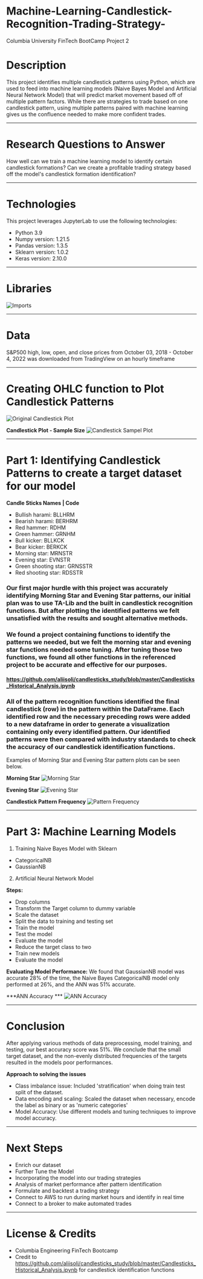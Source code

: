 # Machine-Learning-Candlestick-Recognition-Trading-Strategy-
Columbia University FinTech BootCamp Project 2

# Description

This project identifies multiple candlestick patterns using Python, which are used to feed into machine learning models (Naive Bayes Model and Artificial Neural Network Model) that will predict market movement based off of multiple pattern factors. While there are strategies to trade based on one candlestick pattern, using multiple patterns paired with machine learning gives us the confluence needed to make more confident trades.

---

# Research Questions to Answer
How well can we train a machine learning model to identify certain candlestick formations? Can we create a profitable trading strategy based off the model's candlestick formation identification?

---

# Technologies
This project leverages JupyterLab to use the following technologies:
* Python 3.9 
* Numpy version: 1.21.5
* Pandas version: 1.3.5
* Sklearn version: 1.0.2
* Keras version: 2.10.0 

---

# Libraries

![Imports](Resources/README_images/libraries.png) 

---

# Data
S&P500 high, low, open, and close prices from October 03, 2018 - October 4, 2022 was downloaded from TradingView on an hourly timeframe

---

# Creating OHLC function to Plot Candlestick Patterns

![Original Candlestick Plot](Resources/README_images/Original_Data_Plot.png) 

**Candlestick Plot - Sample Size**
![Candlestick Sampel Plot](Resources/README_images/candlestick_sample.png) 

---

# Part 1: Identifying Candlestick Patterns to create a target dataset for our model 

**Candle Sticks Names | Code**

- Bullish harami: BLLHRM
- Bearish harami: BERHRM
- Red hammer: RDHM
- Green hammer: GRNHM
- Bull kicker: BLLKCK
- Bear kicker: BERKCK
- Morning star: MRNSTR
- Evening star: EVNSTR
- Green shooting star: GRNSSTR
- Red shooting star: RDSSTR

### Our first major hurdle with this project was accurately identifying Morning Star and Evening Star patterns, our initial plan was to use TA-Lib and the built in candlestick recognition functions. But after plotting the identified patterns we felt unsatisfied with the results and sought alternative methods.
### We found a project containing functions to identify the patterns we needed, but we felt the morning star and evening star functions needed some tuning. After tuning those two functions, we found all other functions in the referenced project to be accurate and effective for our purposes.
#### https://github.com/aliisoli/candlesticks_study/blob/master/Candlesticks_Historical_Analysis.ipynb
### All of the pattern recognition functions identified the final candlestick (row) in the pattern within the DataFrame. Each identified row and the necessary preceding rows were added to a new dataframe in order to generate a visualization containing only every identified pattern. Our identified patterns were then compared with industry standards to check the accuracy of our candlestick identification functions.

Examples of Morning Star and Evening Star pattern plots can be seen below.

**Morning Star**
![Morning Star](Resources/README_images/morning_star_example.png)

**Evening Star**
![Evening Star](Resources/README_images/evening_star_example.png)

**Candlestick Pattern Frequency**
![Pattern Frequency](Resources/README_images/candlestick_frequency.png)

---

# Part 3: Machine Learning Models

1. Training Naive Bayes Model with Sklearn
- CategoricalNB
- GaussianNB

2. Artificial Neural Network Model

**Steps:**
- Drop columns
- Transform the Target column to dummy variable
- Scale the dataset
- Split the data to training and testing set
- Train the model
- Test the model
- Evaluate the model
- Reduce the target class to two
- Train new models
- Evaluate the model

**Evaluating Model Performance:**
We found that GaussianNB model was accurate 28% of the time, the Naive Bayes CategoricalNB model only performed at 26%, and the ANN was 51% accurate.

***ANN Accuracy ***
![ANN Accuracy](Resources/README_images/ann_two.png)

---

# Conclusion

After applying various methods of data preprocessing, model training, and testing, our best accuracy score was 51%. We conclude that the small target dataset, and the non-evenly distributed frequencies of the targets resulted in the models poor performances.

**Approach to solving the issues**
- Class imbalance issue: Included 'stratification' when doing train test split of the dataset.
- Data encoding and scaling: Scaled the dataset when necessary, encode the label as binary or as 'numeric categories'
- Model Accuracy: Use different models and tuning techniques to improve model accuracy.

---

# Next Steps

- Enrich our dataset
- Further Tune the Model
- Incorporating the model into our trading strategies
- Analysis of market performance after pattern identification 
- Formulate and backtest a trading strategy
- Connect to AWS to run during market hours and identify in real time
- Connect to a broker to make automated trades

---

# License & Credits
- Columbia Engineering FinTech Bootcamp
- Credit to https://github.com/aliisoli/candlesticks_study/blob/master/Candlesticks_Historical_Analysis.ipynb for candlestick identification functions



